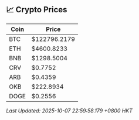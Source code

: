## 📈 Crypto Prices

| Coin | Price |
| ---- | ----- |
| BTC | $122796.2179 |
| ETH | $4600.8233 |
| BNB | $1298.5004 |
| CRV | $0.7752 |
| ARB | $0.4359 |
| OKB | $222.8934 |
| DOGE | $0.2556 |

_Last Updated: 2025-10-07 22:59:58.179 +0800 HKT_